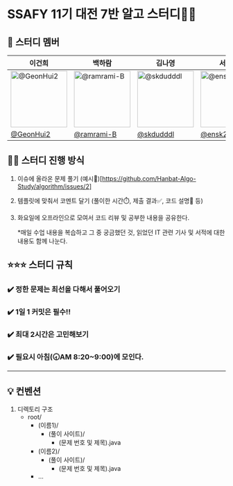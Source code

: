 # SSAFY 11기 대전 7반 알고 스터디✍🏻
## 👥 스터디 멤버

| 이건희             | 백하람               | 김나영               | 서두나                  | 이지수                                   |                                                                                                   
| ----------------- | -------------------- | ------------------- | ----------------------- | --------------------------------------- | 
| <img src="https://avatars.githubusercontent.com/u/92250144?v=4" alt='@GeonHui2' width="130" height="130"> | <img src="https://avatars.githubusercontent.com/u/74824057?v=4" alt='@ramrami-B' width="130" height="130"> | <img src="https://avatars.githubusercontent.com/u/96613100?v=4" alt='@skdudddl' width="130" height="130"> | <img src="https://avatars.githubusercontent.com/u/70767115?v=4" alt='@ensk26' width="130" height="130"> | <img src="https://avatars.githubusercontent.com/u/39691728?v=4" alt='@jisooolee' width="130" height="130"> | 
| [@GeonHui2](https://github.com/GeonHui2) | [@ramrami-B](https://github.com/ramrami-B) | [@skdudddl](https://github.com/skdudddl) | [@ensk26](https://github.com/ensk26) | [@jisooolee](https://github.com/jisooolee)   

## 💪🏻 스터디 진행 방식
1. 이슈에 올라온 문제 풀기 (예시🔗)[https://github.com/Hanbat-Algo-Study/algorithm/issues/2]
2. 템플릿에 맞춰서 코멘트 달기 (풀이한 시간⏱️, 제출 결과✅, 코드 설명💬 등)
3. 화요일에 오프라인으로 모여서 코드 리뷰 및 공부한 내용을 공유한다.

   *매일 수업 내용을 복습하고 그 중 궁금했던 것, 읽었던 IT 관련 기사 및 서적에 대한 내용도 함께 나눈다.

## ⭐️⭐️⭐️ 스터디 규칙
### ✔️ 정한 문제는 최선을 다해서 풀어오기
### ✔️ 1일 1 커밋은 필수!!
### ✔️ 최대 2시간은 고민해보기
### ✔️ 필요시 아침(🕣AM 8:20~9:00)에 모인다.
----
## 💡 컨벤션
1. 디렉토리 구조
   - root/
      - (이름1)/
          - (풀이 사이트)/
            - (문제 번호 및 제목).java
      - (이름2)/
          - (풀이 사이트)/
            - (문제 번호 및 제목).java
      - ...
